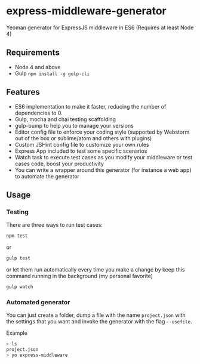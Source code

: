# express-middleware-generator
Yeoman generator for ExpressJS middleware in ES6 (Requires at least Node 4)

## Requirements
* Node 4 and above
* Gulp ```npm install -g gulp-cli```

## Features
* ES6 implementation to make it faster, reducing the number of dependencies to 0.
* Gulp, mocha and chai testing scaffolding
* gulp-bump to help you to manage your versions
* Editor config file to enforce your coding style (supported by Webstorm out of the box or sublime/atom and others with plugins)
* Custom JSHint config file to customize your own rules
* Express App included to test some specific scenarios
* Watch task to execute test cases as you modify your middleware or test cases code, boost your productivity
* You can write a wrapper around this generator (for instance a web app) to automate the generator

## Usage

### Testing
There are three ways to run test cases:

```sh
npm test
```

or

```sh
gulp test
```

or let them run automatically every time you make a change by keep this command running in the background (my personal favorite)
```sh
gulp watch
```

### Automated generator
You can just create a folder, dump a file with the name ```project.json``` with the settings that you want and invoke the generator with the flag ```--usefile```.

Example
```bash
> ls
project.json
> yo express-middleware
```